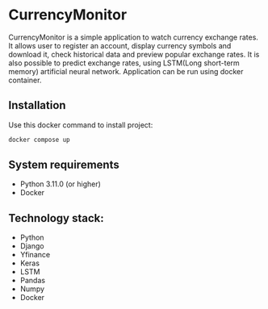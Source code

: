 # CurrencyMonitor
CurrencyMonitor is a simple application to watch currency exchange rates. It allows user to register an account, display currency symbols and download it, 
check historical data and preview popular exchange rates. It is also possible to predict exchange rates, using LSTM(Long short-term memory) artificial neural network.
Application can be run using docker container.

## Installation
Use this docker command to install project:
```bash
docker compose up
```
## System requirements
- Python 3.11.0 (or higher)
- Docker
## Technology stack:
- Python
- Django
- Yfinance
- Keras
- LSTM
- Pandas
- Numpy
- Docker
